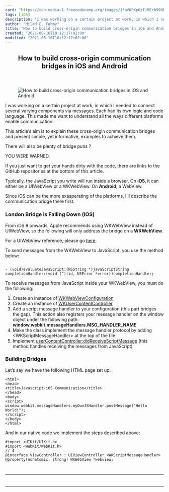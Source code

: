 ```yaml
---
card: "https://cdn-media-1.freecodecamp.org/images/1*aVKPXp6zfjMErb99NPZfKw.jpeg"
tags: [iOS]
description: "I was working on a certain project at work, in which I needed"
author: "Milad E. Fahmy"
title: "How to build cross-origin communication bridges in iOS and Android"
created: "2021-08-16T10:12:17+02:00"
modified: "2021-08-16T10:12:17+02:00"
---
```

<div class="site-wrapper">
<main id="site-main" class="site-main outer">
<div class="inner">
<article class="post-full post tag-ios tag-javascript tag-android tag-web-development tag-tech ">
<header class="post-full-header">
<h1 class="post-full-title">How to build cross-origin communication bridges in iOS and Android</h1>
</header>
<figure class="post-full-image">
<picture>
<source media="(max-width: 700px)" sizes="1px" srcset="data:image/gif;base64,R0lGODlhAQABAIAAAAAAAP///yH5BAEAAAAALAAAAAABAAEAAAIBRAA7 1w">
<source media="(min-width: 701px)" sizes="(max-width: 800px) 400px,
(max-width: 1170px) 700px,
1400px" srcset="https://cdn-media-1.freecodecamp.org/images/1*aVKPXp6zfjMErb99NPZfKw.jpeg 300w,
https://cdn-media-1.freecodecamp.org/images/1*aVKPXp6zfjMErb99NPZfKw.jpeg 600w,
https://cdn-media-1.freecodecamp.org/images/1*aVKPXp6zfjMErb99NPZfKw.jpeg 1000w,
https://cdn-media-1.freecodecamp.org/images/1*aVKPXp6zfjMErb99NPZfKw.jpeg 2000w">
<img onerror="this.style.display='none'" src="https://cdn-media-1.freecodecamp.org/images/1*aVKPXp6zfjMErb99NPZfKw.jpeg" alt="How to build cross-origin communication bridges in iOS and Android">
</picture>
</figure>
<section class="post-full-content">
<div class="post-content">
<p>I was working on a certain project at work, in which I needed to connect several varying components via messages. Each had its own logic and code language. This made me want to understand all the ways different platforms enable communication.</p><p>This article’s aim is to explain these cross-origin communication bridges and present simple, yet informative, examples to achieve them.</p><p>There will also be plenty of bridge puns ?</p><p>YOU WERE WARNED.</p><p>If you just want to get your hands dirty with the code, there are links to the GitHub repositories at the bottom of this article.</p><p>Typically, the JavaScript you write will run inside a browser. On <strong>iOS</strong>,<strong> </strong>it can either be a UIWebView or a WKWebView. On <strong>Android</strong>, a WebView.</p><p>Since iOS can be the more exasperating of the platforms, I’ll describe the communication bridge there first.</p><h3 id="london-bridge-is-falling-down-ios-">London Bridge is Falling Down (iOS)</h3><p>From iOS 8 onwards, Apple recommends using WKWebView instead of UIWebView, so the following will only address the bridge on a <strong>WKWebView</strong>.</p><p>For a UIWebView reference, please go <a href="https://stackoverflow.com/questions/5671742/send-a-notification-from-javascript-in-uiwebview-to-objectivec" rel="noopener">here</a>.</p><p>To send messages from the WKWebView to JavaScript, you use the method below:</p><pre><code class="language-android">
- (void)evaluateJavaScript:(NSString *)javaScriptString
completionHandler:(void (^)(id, NSError *error))completionHandler;</code></pre><p>To receive messages from JavaScript inside your WKWebView, you must do the following:</p><ol><li>Create an instance of <a href="https://developer.apple.com/documentation/webkit/wkwebview/1414979-configuration?language=objc" rel="noopener">WKWebViewConfiguration</a></li><li>Create an instance of <a href="https://developer.apple.com/documentation/webkit/wkusercontentcontroller?language=objc" rel="noopener">WKUserContentController</a></li><li>Add a script message handler to your configuration (this part bridges the gap). This action also registers your message handler on the window object under the following path: <strong>window.webkit.messageHandlers.MSG_HANDLER_NAME</strong></li><li>Make the class implement the message handler protocol by adding &lt;WKScriptMessageHandler&gt; at the top of the file</li><li>Implement <a href="https://developer.apple.com/documentation/webkit/wkscriptmessagehandler/1396222-usercontentcontroller?preferredLanguage=occ" rel="noopener">userContentController:didReceiveScriptMessage</a> (this method handles receiving the messages from JavaScript)</li></ol><h3 id="building-bridges">Building Bridges</h3><p>Let’s say we have the following HTML page set up:</p><pre><code class="language-html">&lt;html&gt;
&lt;head&gt;
&lt;title&gt;Javascript-iOS Communication&lt;/title&gt;
&lt;/head&gt;
&lt;body&gt;
&lt;script&gt;
window.webkit.messageHandlers.myOwnJSHandler.postMessage("Hello World!");
&lt;/script&gt;
&lt;/body&gt;
&lt;/html&gt;</code></pre><p>And in our native code we implement the steps described above:</p><pre><code class="language-android">#import &lt;UIKit/UIKit.h&gt;
#import &lt;WebKit/WebKit.h&gt;
// 4
@interface ViewController : UIViewController &lt;WKScriptMessageHandler&gt;
@property(nonatomic, strong) WKWebView *webview;
</div>
<hr>
<hr>
</section>
</article>
</div>
</main>
</div>
<!-- Google Tag Manager (noscript) -->
<!-- End Google Tag Manager (noscript) -->

